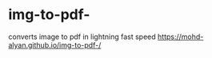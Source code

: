 # img-to-pdf-
converts image to pdf in lightning fast speed
https://mohd-alyan.github.io/img-to-pdf-/
